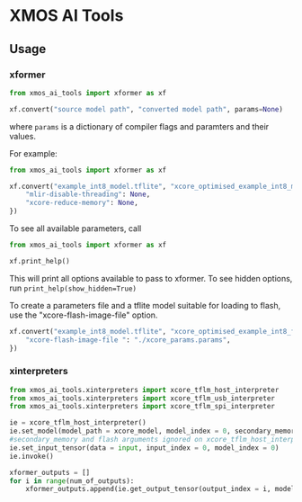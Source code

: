 # XMOS AI Tools

## Usage

### xformer
```python
from xmos_ai_tools import xformer as xf

xf.convert("source model path", "converted model path", params=None)
```
where `params` is a dictionary of compiler flags and paramters and their values.

For example:
```python
from xmos_ai_tools import xformer as xf

xf.convert("example_int8_model.tflite", "xcore_optimised_example_int8_model.tflite", {
    "mlir-disable-threading": None,
    "xcore-reduce-memory": None,
})
```

To see all available parameters, call
```python
from xmos_ai_tools import xformer as xf

xf.print_help()
```
This will print all options available to pass to xformer. To see hidden options, run `print_help(show_hidden=True)`

To create a parameters file and a tflite model suitable for loading to flash, use the "xcore-flash-image-file" option.
```python
xf.convert("example_int8_model.tflite", "xcore_optimised_example_int8_flash_model.tflite", {
    "xcore-flash-image-file ": "./xcore_params.params",
})
```

### xinterpreters
```python
from xmos_ai_tools.xinterpreters import xcore_tflm_host_interpreter
from xmos_ai_tools.xinterpreters import xcore_tflm_usb_interpreter
from xmos_ai_tools.xinterpreters import xcore_tflm_spi_interpreter

ie = xcore_tflm_host_interpreter()
ie.set_model(model_path = xcore_model, model_index = 0, secondary_memory = False, flash = False)
#secondary_memory and flash arguments ignored on xcore_tflm_host_interpreter
ie.set_input_tensor(data = input, input_index = 0, model_index = 0)
ie.invoke()

xformer_outputs = []
for i in range(num_of_outputs):
    xformer_outputs.append(ie.get_output_tensor(output_index = i, model_index = 0))
```
